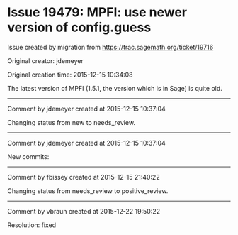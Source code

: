 # Issue 19479: MPFI: use newer version of config.guess

Issue created by migration from https://trac.sagemath.org/ticket/19716

Original creator: jdemeyer

Original creation time: 2015-12-15 10:34:08

The latest version of MPFI (1.5.1, the version which is in Sage) is quite old.


---

Comment by jdemeyer created at 2015-12-15 10:37:04

Changing status from new to needs_review.


---

Comment by jdemeyer created at 2015-12-15 10:37:04

New commits:


---

Comment by fbissey created at 2015-12-15 21:40:22

Changing status from needs_review to positive_review.


---

Comment by vbraun created at 2015-12-22 19:50:22

Resolution: fixed
